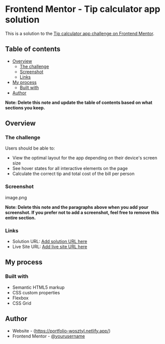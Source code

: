 # Frontend Mentor - Tip calculator app solution

This is a solution to the [Tip calculator app challenge on Frontend Mentor](https://www.frontendmentor.io/challenges/tip-calculator-app-ugJNGbJUX).

## Table of contents

- [Overview](#overview)
  - [The challenge](#the-challenge)
  - [Screenshot](#screenshot)
  - [Links](#links)
- [My process](#my-process)
  - [Built with](#built-with)
- [Author](#author)

**Note: Delete this note and update the table of contents based on what sections you keep.**

## Overview

### The challenge

Users should be able to:

- View the optimal layout for the app depending on their device's screen size
- See hover states for all interactive elements on the page
- Calculate the correct tip and total cost of the bill per person

### Screenshot

image.png

**Note: Delete this note and the paragraphs above when you add your screenshot. If you prefer not to add a screenshot, feel free to remove this entire section.**

### Links

- Solution URL: [Add solution URL here](https://github.com/Alek371/tip_counter)
- Live Site URL: [Add live site URL here](https://main--poetic-brigadeiros-2dd031.netlify.app)

## My process

### Built with

- Semantic HTML5 markup
- CSS custom properties
- Flexbox
- CSS Grid

## Author

- Website - (https://portfolio-wosztyl.netlify.app/)
- Frontend Mentor - [@yourusername](https://www.frontendmentor.io/profile/Alek371)
